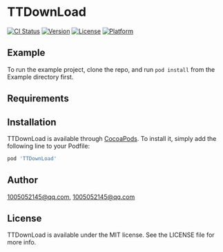 # TTDownLoad

[![CI Status](http://img.shields.io/travis/1005052145@qq.com/TTDownLoad.svg?style=flat)](https://travis-ci.org/1005052145@qq.com/TTDownLoad)
[![Version](https://img.shields.io/cocoapods/v/TTDownLoad.svg?style=flat)](http://cocoapods.org/pods/TTDownLoad)
[![License](https://img.shields.io/cocoapods/l/TTDownLoad.svg?style=flat)](http://cocoapods.org/pods/TTDownLoad)
[![Platform](https://img.shields.io/cocoapods/p/TTDownLoad.svg?style=flat)](http://cocoapods.org/pods/TTDownLoad)

## Example

To run the example project, clone the repo, and run `pod install` from the Example directory first.

## Requirements

## Installation

TTDownLoad is available through [CocoaPods](http://cocoapods.org). To install
it, simply add the following line to your Podfile:

```ruby
pod 'TTDownLoad'
```

## Author

1005052145@qq.com, 1005052145@qq.com

## License

TTDownLoad is available under the MIT license. See the LICENSE file for more info.
